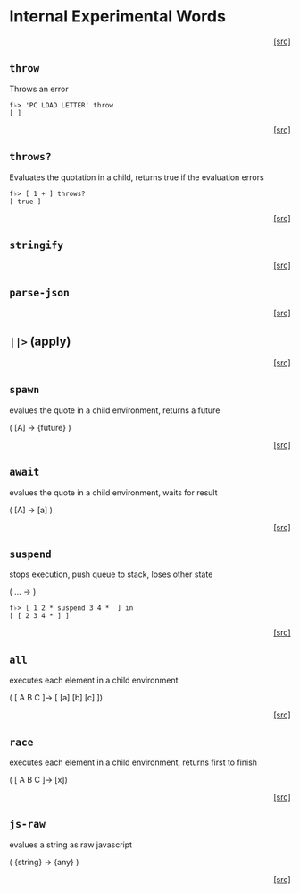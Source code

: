 # Internal Experimental Words
<div style="text-align: right"><a href="https:/github.com/Hypercubed/f-flat_node/blob/master/src/core/experimental.ts#L29">[src]</a></div>

## `throw`

Throws an error

```
f♭> 'PC LOAD LETTER' throw
[ ]
```
<div style="text-align: right"><a href="https:/github.com/Hypercubed/f-flat_node/blob/master/src/core/experimental.ts#L41">[src]</a></div>

## `throws?`

Evaluates the quotation in a child, returns true if the evaluation errors

```
f♭> [ 1 + ] throws?
[ true ]
```
<div style="text-align: right"><a href="https:/github.com/Hypercubed/f-flat_node/blob/master/src/core/experimental.ts#L55">[src]</a></div>

## `stringify`
<div style="text-align: right"><a href="https:/github.com/Hypercubed/f-flat_node/blob/master/src/core/experimental.ts#L67">[src]</a></div>

## `parse-json`
<div style="text-align: right"><a href="https:/github.com/Hypercubed/f-flat_node/blob/master/src/core/experimental.ts#L74">[src]</a></div>

## `||>` (apply)
<div style="text-align: right"><a href="https:/github.com/Hypercubed/f-flat_node/blob/master/src/core/experimental.ts#L81">[src]</a></div>

## `spawn`

evalues the quote in a child environment, returns a future

( [A] -> {future} )
<div style="text-align: right"><a href="https:/github.com/Hypercubed/f-flat_node/blob/master/src/core/experimental.ts#L90">[src]</a></div>

## `await`

evalues the quote in a child environment, waits for result

( [A] -> [a] )
<div style="text-align: right"><a href="https:/github.com/Hypercubed/f-flat_node/blob/master/src/core/experimental.ts#L101">[src]</a></div>

## `suspend`

stops execution, push queue to stack, loses other state

( ... -> )

```
f♭> [ 1 2 * suspend 3 4 *  ] in
[ [ 2 3 4 * ] ]
```
<div style="text-align: right"><a href="https:/github.com/Hypercubed/f-flat_node/blob/master/src/core/experimental.ts#L121">[src]</a></div>

## `all`

executes each element in a child environment

( [ A B C ]-> [ [a] [b] [c] ])
<div style="text-align: right"><a href="https:/github.com/Hypercubed/f-flat_node/blob/master/src/core/experimental.ts#L132">[src]</a></div>

## `race`

executes each element in a child environment, returns first to finish

( [ A B C ]-> [x])
<div style="text-align: right"><a href="https:/github.com/Hypercubed/f-flat_node/blob/master/src/core/experimental.ts#L143">[src]</a></div>

## `js-raw`

evalues a string as raw javascript

( {string} -> {any} )
<div style="text-align: right"><a href="https:/github.com/Hypercubed/f-flat_node/blob/master/src/core/experimental.ts#L154">[src]</a></div>
